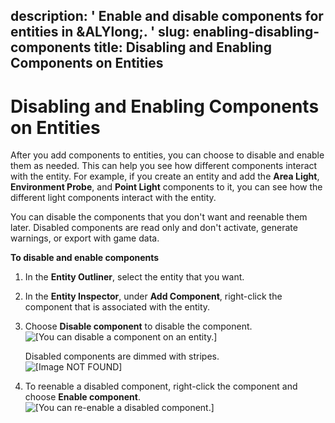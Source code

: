 description: ' Enable and disable components for entities in &ALYlong;. '
slug: enabling-disabling-components
title: Disabling and Enabling Components on Entities
---
# Disabling and Enabling Components on Entities<a name="enabling-disabling-components"></a>

After you add components to entities, you can choose to disable and enable them as needed\. This can help you see how different components interact with the entity\. For example, if you create an entity and add the **Area Light**, **Environment Probe**, and **Point Light** components to it, you can see how the different light components interact with the entity\. 

You can disable the components that you don't want and reenable them later\. Disabled components are read only and don't activate, generate warnings, or export with game data\.

**To disable and enable components**

1. In the **Entity Outliner**, select the entity that you want\.

1. In the **Entity Inspector**, under **Add Component**, right\-click the component that is associated with the entity\.

1. Choose **Disable component** to disable the component\.  
![\[You can disable a component on an entity.\]](/images/userguide/component/component-context-menu-disabling.png)

   Disabled components are dimmed with stripes\.  
![\[Image NOT FOUND\]](/images/userguide/component/component-disabled.png)

1. To reenable a disabled component, right\-click the component and choose **Enable component**\.  
![\[You can re-enable a disabled component.\]](/images/userguide/component/component-enabled.png)